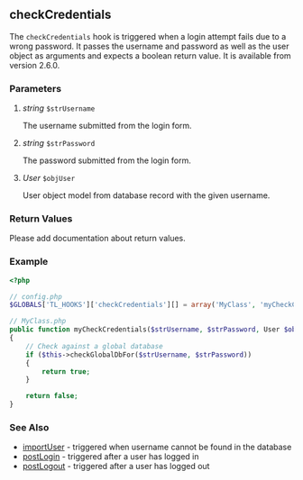 checkCredentials
----------------

The `checkCredentials` hook is triggered when a login attempt fails due to a wrong password. It passes the username and password as well as the user object as arguments and expects a boolean return value. It is available from version 2.6.0.


### Parameters ###

1. *string* `$strUsername`

	The username submitted from the login form.

2. *string* `$strPassword`

	The password submitted from the login form.

3. *User* `$objUser`

	User object model from database record with the given username.


### Return Values ###

<span class="undocumented">Please add documentation about return values.</span>


### Example ###

```php
<?php

// config.php
$GLOBALS['TL_HOOKS']['checkCredentials'][] = array('MyClass', 'myCheckCredentials');

// MyClass.php
public function myCheckCredentials($strUsername, $strPassword, User $objUser)
{
    // Check against a global database
    if ($this->checkGlobalDbFor($strUsername, $strPassword))
    {
        return true;
    }

    return false;
}
```


### See Also ###

- [importUser](importUser.md) - triggered when username cannot be found in the database
- [postLogin](postLogin.md) - triggered after a user has logged in
- [postLogout](postLogout.md) - triggered after a user has logged out

